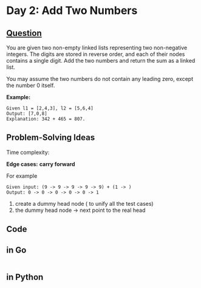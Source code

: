 # Day 2: Add Two Numbers

## [Question](https://leetcode.com/problems/add-two-numbers/description/)

You are given two non-empty linked lists representing two non-negative integers. The digits are stored in reverse order, and each of their nodes contains a single digit. Add the two numbers and return the sum as a linked list.

You may assume the two numbers do not contain any leading zero, except the number 0 itself.

**Example:**

```
Given l1 = [2,4,3], l2 = [5,6,4]
Output: [7,0,8]
Explanation: 342 + 465 = 807.

```

## Problem-Solving Ideas

Time complexity: 

**Edge cases:**
**carry forward**

For example
```
Given input: (9 -> 9 -> 9 -> 9 -> 9) + (1 -> )
Output: 0 -> 0 -> 0 -> 0 -> 0 -> 1

```
1. create a dummy head node ( to unify all the test cases)
2. the dummy head node -> next point to the real head


## Code
## in Go 

``` Go

```

## in Python

``` python
